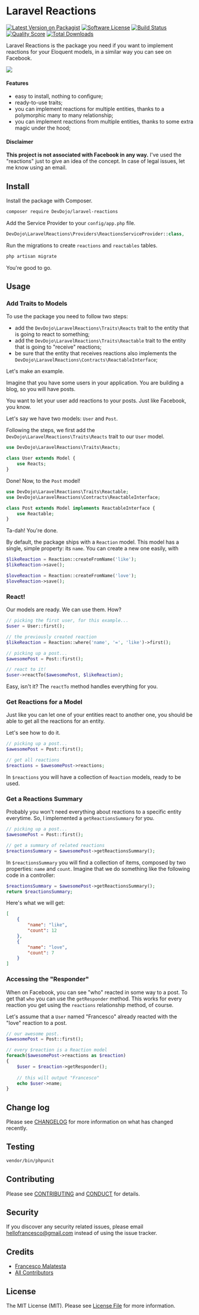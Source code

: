# Laravel Reactions

[![Latest Version on Packagist][ico-version]][link-packagist]
[![Software License][ico-license]](LICENSE.md)
[![Build Status][ico-travis]][link-travis]
[![Quality Score][ico-code-quality]][link-code-quality]
[![Total Downloads][ico-downloads]][link-downloads]

Laravel Reactions is the package you need if you want to implement reactions for your Eloquent models, in a similar way you can see on Facebook.

![](https://cdn.devdojo.com/open-source/reactions.jpg)

#### Features

* easy to install, nothing to configure;
* ready-to-use traits;
* you can implement reactions for multiple entities, thanks to a polymorphic many to many relationship;
* you can implement reactions from multiple entities, thanks to some extra magic under the hood;

#### Disclaimer

**This project is not associated with Facebook in any way.** I've used the "reactions" just to give an idea of the concept. In case of legal issues, let me know using an email.

## Install

Install the package with Composer.

``` bash
composer require DevDojo/laravel-reactions
```

Add the Service Provider to your `config/app.php` file.

```php
DevDojo\LaravelReactions\Providers\ReactionsServiceProvider::class,
```

Run the migrations to create `reactions` and `reactables` tables.

```bash
php artisan migrate
```

You're good to go.

## Usage

### Add Traits to Models

To use the package you need to follow two steps:

* add the `DevDojo\LaravelReactions\Traits\Reacts` trait to the entity that is going to react to something;
* add the `DevDojo\LaravelReactions\Traits\Reactable` trait to the entity that is going to "receive" reactions;
* be sure that the entity that receives reactions also implements the `DevDojo\LaravelReactions\Contracts\ReactableInterface`;

Let's make an example.

Imagine that you have some users in your application. You are building a blog, so you will have posts.

You want to let your user add reactions to your posts. Just like Facebook, you know.

Let's say we have two models: `User` and `Post`.

Following the steps, we first add the `DevDojo\LaravelReactions\Traits\Reacts` trait to our `User` model.

```php
use DevDojo\LaravelReactions\Traits\Reacts;

class User extends Model {
    use Reacts;
}
```

Done! Now, to the `Post` model!

```php
use DevDojo\LaravelReactions\Traits\Reactable;
use DevDojo\LaravelReactions\Contracts\ReactableInterface;

class Post extends Model implements ReactableInterface {
    use Reactable;
}
```

Ta-dah! You're done. 

By default, the package ships with a `Reaction` model. This model has a single, simple property: its `name`. You can create a new one easily, with

```php
$likeReaction = Reaction::createFromName('like');
$likeReaction->save();

$loveReaction = Reaction::createFromName('love');
$loveReaction->save();
```

### React!

Our models are ready. We can use them. How?

```php
// picking the first user, for this example...
$user = User::first();

// the previously created reaction
$likeReaction = Reaction::where('name', '=', 'like')->first();

// picking up a post...
$awesomePost = Post::first();

// react to it!
$user->reactTo($awesomePost, $likeReaction);
```

Easy, isn't it? The `reactTo` method handles everything for you.

### Get Reactions for a Model

Just like you can let one of your entities react to another one, you should be able to get all the reactions for an entity.

Let's see how to do it.

```php
// picking up a post...
$awesomePost = Post::first();

// get all reactions
$reactions = $awesomePost->reactions;
```

In `$reactions` you will have a collection of `Reaction` models, ready to be used.

### Get a Reactions Summary

Probably you won't need everything about reactions to a specific entity everytime. So, I implemented a `getReactionsSummary` for you.

```php
// picking up a post...
$awesomePost = Post::first();

// get a summary of related reactions
$reactionsSummary = $awesomePost->getReactionsSummary();
```

In `$reactionsSummary` you will find a collection of items, composed by two properties: `name` and `count`. Imagine that we do something like the following code in a controller:

```php
$reactionsSummary = $awesomePost->getReactionsSummary();
return $reactionsSummary;
```

Here's what we will get:

```json
[
    {
        "name": "like",
        "count": 12
    },
    {
        "name": "love",
        "count": 7
    }
]
```

### Accessing the "Responder"

When on Facebook, you can see "who" reacted in some way to a post. To get that `who` you can use the `getResponder` method. This works for every reaction you get using the `reactions` relationship method, of course.

Let's assume that a `User` named "Francesco" already reacted with the "love" reaction to a post.

```php
// our awesome post.
$awesomePost = Post::first();

// every $reaction is a Reaction model
foreach($awesomePost->reactions as $reaction) 
{
    $user = $reaction->getResponder();
   
    // this will output "Francesco"
    echo $user->name;
}
```

## Change log

Please see [CHANGELOG](CHANGELOG.md) for more information on what has changed recently.

## Testing

``` bash
vendor/bin/phpunit
```

## Contributing

Please see [CONTRIBUTING](CONTRIBUTING.md) and [CONDUCT](CONDUCT.md) for details.

## Security

If you discover any security related issues, please email hellofrancesco@gmail.com instead of using the issue tracker.

## Credits

- [Francesco Malatesta][link-author]
- [All Contributors][link-contributors]

## License

The MIT License (MIT). Please see [License File](LICENSE.md) for more information.

[ico-version]: https://img.shields.io/packagist/v/DevDojo/laravel-reactions.svg?style=flat-square
[ico-license]: https://img.shields.io/badge/license-MIT-brightgreen.svg?style=flat-square
[ico-travis]: https://img.shields.io/travis/DevDojo/laravel-reactions/master.svg?style=flat-square
[ico-scrutinizer]: https://img.shields.io/scrutinizer/coverage/g/DevDojo/laravel-reactions.svg?style=flat-square
[ico-code-quality]: https://img.shields.io/scrutinizer/g/DevDojo/laravel-reactions.svg?style=flat-square
[ico-downloads]: https://img.shields.io/packagist/dt/DevDojo/laravel-reactions.svg?style=flat-square

[link-packagist]: https://packagist.org/packages/DevDojo/laravel-reactions
[link-travis]: https://travis-ci.org/DevDojo/laravel-reactions
[link-scrutinizer]: https://scrutinizer-ci.com/g/DevDojo/laravel-reactions/code-structure
[link-code-quality]: https://scrutinizer-ci.com/g/DevDojo/laravel-reactions
[link-downloads]: https://packagist.org/packages/DevDojo/laravel-reactions
[link-author]: https://github.com/DevDojo
[link-contributors]: ../../contributors
